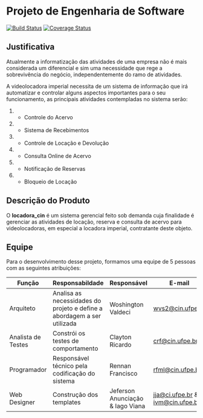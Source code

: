 # Projeto de Engenharia de Software
[![Build Status](https://travis-ci.org/mprof2018/locadora-cin.svg?branch=master)](https://travis-ci.org/mprof2018/locadora-cin) [![Coverage Status](https://coveralls.io/repos/github/mprof2018/locadora-cin/badge.svg?branch=master)](https://coveralls.io/github/mprof2018/locadora-cin?branch=master)


## Justificativa
Atualmente a informatização das atividades de uma empresa não é mais considerada um diferencial e sim uma necessidade que rege a sobrevivência do negócio, independentemente do ramo de atividades.

A videolocadora imperial necessita de um sistema de informação que irá automatizar e controlar alguns aspectos importantes para o seu funcionamento, as principais atividades contempladas no sistema serão:

  1. - Controle do Acervo  
  2. - Sistema de Recebimentos
  3. - Controle de Locação e Devolução
  4. - Consulta Online de Acervo
  5. - Notificação de Reservas
  6. - Bloqueio de Locação
 
## Descrição do Produto

O __locadora_cin__ é um sistema gerencial feito sob demanda cuja finalidade é gerenciar as atividades de locação, reserva e consulta de acervo para videolocadoras, em especial a locadora imperial, contratante deste objeto.

## Equipe

Para o desenvolvimento desse projeto, formamos uma equipe de 5 pessoas com as seguintes atribuições:

Função| Responsabildade| Responsável                      | E-mail     
---------|-----------|----------------------------------|-----------
Arquiteto| Analisa as necessidades do projeto e define a abordagem a ser utilizada  | Woshington Valdeci| wvs2@cin.ufpe.br
Analista de Testes| Constrói os testes de comportamento| Clayton Ricardo| crf@cin.ufpe.br 
Programador| Responsável técnico pela codificação do sistema| Rennan Francisco| rfml@cin.ufpe.br
Web Designer| Construção dos templates| Jeferson Anunciação & Iago Viana | jja@ci.ufpe.br & ivm@cin.ufpe.br
